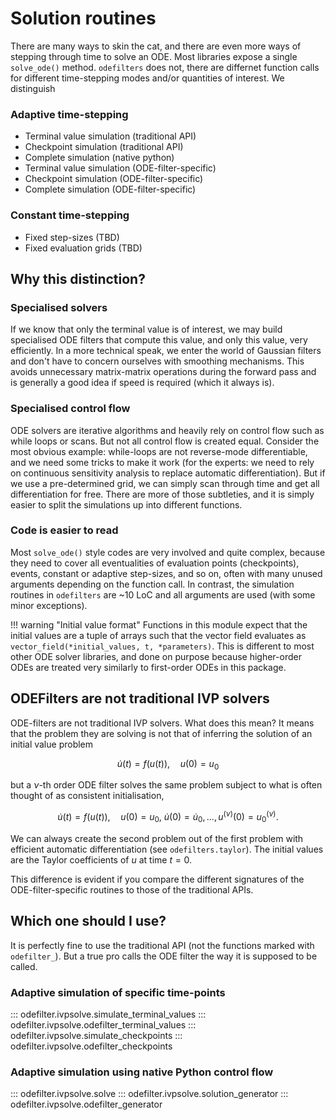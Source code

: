 # Solution routines

There are many ways to skin the cat, and there are even more ways
of stepping through time to solve an ODE.
Most libraries expose a single ``solve_ode()`` method.
``odefilters`` does not, there are differnet function calls for different
time-stepping modes and/or quantities of interest. We distinguish

### Adaptive time-stepping
* Terminal value simulation (traditional API)
* Checkpoint simulation (traditional API)
* Complete simulation (native python)
* Terminal value simulation (ODE-filter-specific)
* Checkpoint simulation (ODE-filter-specific)
* Complete simulation (ODE-filter-specific)


### Constant time-stepping
* Fixed step-sizes (TBD)
* Fixed evaluation grids (TBD)


## Why this distinction?

### Specialised solvers

If we know that only the terminal value is of interest,
we may build specialised ODE filters that compute this value,
and only this value, very efficiently.
In a more technical speak, we enter the world of Gaussian filters
and don't have to concern ourselves with smoothing mechanisms.
This avoids unnecessary matrix-matrix operations during the forward pass
and is generally a good idea if speed is required (which it always is).



### Specialised control flow

ODE solvers are iterative algorithms and heavily rely on control flow
such as while loops or scans.
But not all control flow is created equal.
Consider the most obvious example: while-loops
are not reverse-mode differentiable, and we need some tricks
to make it work (for the experts: we need to rely on continuous
sensitivity analysis to replace automatic differentiation).
But if we use a pre-determined grid, we can simply scan through time
and get all differentiation for free.
There are more of those subtleties, and it is simply easier to
split the simulations up into different functions.

### Code is easier to read
Most ``solve_ode()`` style codes are very involved and quite complex,
because they need to cover all eventualities of evaluation points (checkpoints),
events, constant or adaptive step-sizes, and so on, often with many
unused arguments depending on the function call.
In contrast, the simulation routines in ``odefilters`` are ~10 LoC and
all arguments are used (with some minor exceptions).


!!! warning "Initial value format"
    Functions in this module expect that the initial values are a tuple of arrays
    such that the vector field evaluates as
    ``vector_field(*initial_values, t, *parameters)``.
    This is different to most other ODE solver libraries, and done
    on purpose because higher-order ODEs are treated very similarly
    to first-order ODEs in this package.

## ODEFilters are not traditional IVP solvers
ODE-filters are not traditional IVP solvers.
What does this mean?
It means that the problem they are solving is not that of inferring the
solution of an initial value problem

$$
\dot u(t) = f(u(t)), \quad u(0) = u_0
$$

but a $\nu$-th order ODE filter solves the same problem subject to
what is often thought of as consistent initialisation,

$$
\dot u(t) = f(u(t)),
\quad u(0) = u_0, ~ \dot u(0) = \dot u_0, ..., u^{(\nu)}(0) = u^{(\nu)}_0.
$$

We can always create the second problem out of the first problem
with efficient automatic differentiation (see ``odefilters.taylor``).
The initial values are the Taylor coefficients of $u$ at time $t=0$.

This difference is evident if you compare the different signatures of the
ODE-filter-specific routines to those of the traditional APIs.

## Which one should I use?

It is perfectly fine to use the traditional API (not the functions marked with ``odefilter_``).
But a true pro calls the ODE filter the way it is supposed to be called.

### Adaptive simulation of specific time-points

::: odefilter.ivpsolve.simulate_terminal_values
::: odefilter.ivpsolve.odefilter_terminal_values
::: odefilter.ivpsolve.simulate_checkpoints
::: odefilter.ivpsolve.odefilter_checkpoints

### Adaptive simulation using native Python control flow
::: odefilter.ivpsolve.solve
::: odefilter.ivpsolve.solution_generator
::: odefilter.ivpsolve.odefilter_generator
